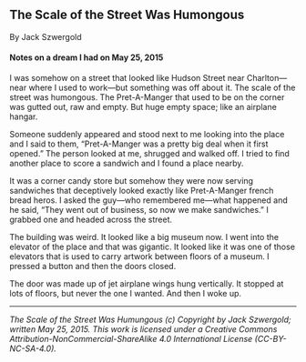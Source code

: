 ## The Scale of the Street Was Humongous

By Jack Szwergold

#### Notes on a dream I had on May 25, 2015

I was somehow on a street that looked like Hudson Street near Charlton—near where I used to work—but something was off about it. The scale of the street was humongous. The Pret-A-Manger that used to be on the corner was gutted out, raw and empty. But huge empty space; like an airplane hangar.

Someone suddenly appeared and stood next to me looking into the place and I said to them, “Pret-A-Manger was a pretty big deal when it first opened.” The person looked at me, shrugged and walked off. I tried to find another place to score a sandwich and I found a place nearby.

It was a corner candy store but somehow they were now serving sandwiches that deceptively looked exactly like Pret-A-Manger french bread heros. I asked the guy—who remembered me—what happened and he said, “They went out of business, so now we make sandwiches.” I grabbed one and headed across the street.

The building was weird. It looked like a big museum now. I went into the elevator of the place and that was gigantic. It looked like it was one of those elevators that is used to carry artwork between floors of a museum. I pressed a button and then the doors closed.

The door was made up of jet airplane wings hung vertically. It stopped at lots of floors, but never the one I wanted. And then I woke up.

***

*The Scale of the Street Was Humungous (c) Copyright by Jack Szwergold; written May 25, 2015. This work is licensed under a Creative Commons Attribution-NonCommercial-ShareAlike 4.0 International License (CC-BY-NC-SA-4.0).*